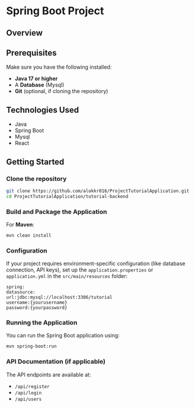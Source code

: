 # Spring Boot Project

## Overview
[//]: # (Todo:)
## Prerequisites

Make sure you have the following installed:

- **Java 17 or higher**
- A **Database** (Mysql)
- **Git** (optional, if cloning the repository)

## Technologies Used

- Java
- Spring Boot
- Mysql
- React

## Getting Started

### Clone the repository

```bash
git clone https://github.com/alokkr016/ProjectTutorialApplication.git
cd ProjectTutorialApplication/tutorial-backend
```

### Build and Package the Application

For **Maven**:

```bash
mvn clean install
```

### Configuration

If your project requires environment-specific configuration (like database connection, API keys), set up
the `application.properties` or `application.yml` in the `src/main/resources` folder:

```properties
spring:
datasource:
url:jdbc:mysql://localhost:3306/tutorial
username:{yourusername}
password:{yourpassword}
```

### Running the Application

You can run the Spring Boot application using:

```bash
mvn spring-boot:run
```

### API Documentation (if applicable)

The API endpoints are available at:

- `/api/register`
- `/api/login`
- `/api/users`
